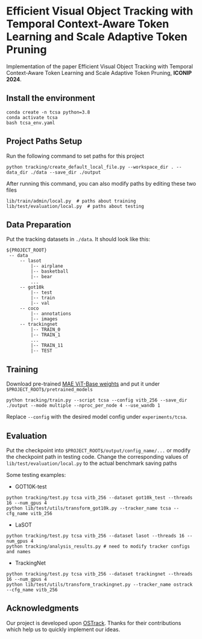 # Efficient Visual Object Tracking with Temporal Context-Aware Token Learning and Scale Adaptive Token Pruning
Implementation of the paper Efficient Visual Object Tracking with Temporal Context-Aware Token Learning and Scale Adaptive Token Pruning, **ICONIP 2024**.

## Install the environment
```
conda create -n tcsa python=3.8
conda activate tcsa
bash tcsa_env.yaml
```

## Project Paths Setup
Run the following command to set paths for this project
```
python tracking/create_default_local_file.py --workspace_dir . --data_dir ./data --save_dir ./output
```
After running this command, you can also modify paths by editing these two files
```
lib/train/admin/local.py  # paths about training
lib/test/evaluation/local.py  # paths about testing
```

## Data Preparation
Put the tracking datasets in `./data`. It should look like this:
```
${PROJECT_ROOT}
 -- data
     -- lasot
         |-- airplane
         |-- basketball
         |-- bear
         ...
     -- got10k
         |-- test
         |-- train
         |-- val
     -- coco
         |-- annotations
         |-- images
     -- trackingnet
         |-- TRAIN_0
         |-- TRAIN_1
         ...
         |-- TRAIN_11
         |-- TEST
```

## Training
Download pre-trained [MAE ViT-Base weights](https://dl.fbaipublicfiles.com/mae/pretrain/mae_pretrain_vit_base.pth) and put it under `$PROJECT_ROOT$/pretrained_models`
```
python tracking/train.py --script tcsa --config vitb_256 --save_dir ./output --mode multiple --nproc_per_node 4 --use_wandb 1
```
Replace `--config` with the desired model config under `experiments/tcsa`.

## Evaluation
Put the checkpoint into `$PROJECT_ROOT$/output/config_name/...` or modify the checkpoint path in testing code.
Change the corresponding values of `lib/test/evaluation/local.py` to the actual benchmark saving paths

Some testing examples:

- GOT10K-test
```
python tracking/test.py tcsa vitb_256 --dataset got10k_test --threads 16 --num_gpus 4
python lib/test/utils/transform_got10k.py --tracker_name tcsa --cfg_name vitb_256
```

- LaSOT
```
python tracking/test.py tcsa vitb_256 --dataset lasot --threads 16 --num_gpus 4
python tracking/analysis_results.py # need to modify tracker configs and names
```
  
- TrackingNet
```
python tracking/test.py tcsa vitb_256 --dataset trackingnet --threads 16 --num_gpus 4
python lib/test/utils/transform_trackingnet.py --tracker_name ostrack --cfg_name vitb_256
```

## Acknowledgments
Our project is developed upon [OSTrack](https://github.com/botaoye/OSTrack). Thanks for their contributions which help us to quickly implement our ideas.


